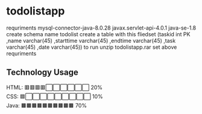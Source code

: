 # todolistapp
requriments
mysql-connector-java-8.0.28
javax.servlet-api-4.0.1
java-se-1.8
create schema name todolist
create a table with this fliedset
(taskid int PK ,name varchar(45) ,starttime varchar(45) ,endtime varchar(45) ,task varchar(45) ,date varchar(45))
to run
unzip todolistapp.rar set above requriments
## Technology Usage

HTML: 🟥🟥🟥🟥⬜⬜⬜⬜⬜⬜ 20%  
CSS: 🟦⬜⬜⬜⬜⬜⬜⬜⬜⬜ 10%  
Java: 🟫🟫🟫🟫🟫🟫🟫🟫🟫🟫 70%




